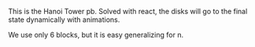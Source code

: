 This is the Hanoi Tower pb. Solved with react, the disks will go to the final state dynamically with animations.

We use only 6 blocks, but it is easy generalizing for n.
